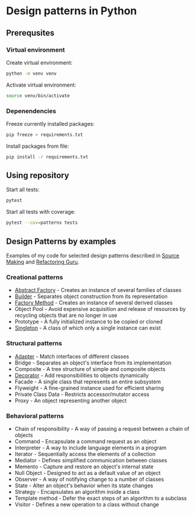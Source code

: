 # Design patterns in Python

## Prerequsites

### Virtual environment

Create virtual environment:
```bash
python -m venv venv
```

Activate virtual environment:
```bash
source venv/bin/activate
```

### Depenendencies

Freeze currently installed packages:
```bash
pip freeze > requirements.txt
```

Install packages from file:
```bash
pip install -r requirements.txt
```

## Using repository

Start all tests:
```bash
pytest
```

Start all tests with coverage:
```bash
pytest --cov=patterns tests
```

## Design Patterns by examples

Examples of my code for selected design patterns 
described in [Source Making](https://sourcemaking.com/design_patterns) 
and [Refactoring Guru](https://refactoring.guru/design-patterns).

### Creational patterns

- [Abstract Factory](patterns/creational_pattern_abstract_factory.py) - Creates an instance of several families of classes
- [Builder](patterns/creational_pattern_builder.py) - Separates object construction from its representation
- [Factory Method](patterns/creational_pattern_factory_method.py) - Creates an instance of several derived classes
- Object Pool - Avoid expensive acquisition and release of resources by recycling objects that are no longer in use
- Prototype - A fully initialized instance to be copied or cloned
- [Singleton](patterns/creational_pattern_singleton.py) - A class of which only a single instance can exist

### Structural patterns

- [Adapter](patterns/structural_pattern_adapter.py) - Match interfaces of different classes
- Bridge - Separates an object's interface from its implementation
- Composite - A tree structure of simple and composite objects
- [Decorator](patterns/structural_pattern_decorator.py) - Add responsibilities to objects dynamically
- Facade - A single class that represents an entire subsystem
- Flyweight - A fine-grained instance used for efficient sharing
- Private Class Data - Restricts accessor/mutator access
- Proxy - An object representing another object

### Behavioral patterns

- Chain of responsibility - A way of passing a request between a chain of objects
- Command - Encapsulate a command request as an object
- Interpreter - A way to include language elements in a program
- Iterator - Sequentially access the elements of a collection
- Mediator - Defines simplified communication between classes
- Memento - Capture and restore an object's internal state
- Null Object - Designed to act as a default value of an object
- Observer - A way of notifying change to a number of classes
- State - Alter an object's behavior when its state changes
- Strategy - Encapsulates an algorithm inside a class
- Template method - Defer the exact steps of an algorithm to a subclass
- Visitor - Defines a new operation to a class without change